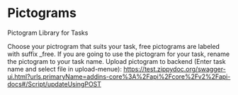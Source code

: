 # Pictograms
Pictogram Library for Tasks

Choose your pictrogram that suits your task, free pictograms are labeled with suffix _free.
If you are going to use the pictogram for your task, rename the pictogram to your task name.
Upload pictogram to backend (Enter task name and select file in upload-menue):
https://test.zippydoc.org/swagger-ui.html?urls.primaryName=addins-core%3A%2Fapi%2Fcore%2Fv2%2Fapi-docs#/Script/updateUsingPOST
